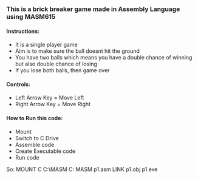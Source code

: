 ### This is a brick breaker game made in Assembly Language using MASM615

#### Instructions:
- It is a single player game
- Aim is to make sure the ball doesnt hit the ground
- You have two balls which means you have a double chance of winning but also double chance of losing
- If you lose both balls, then game over
               
#### Controls:
- Left Arrow Key = Move Left
- Right Arrow Key = Move Right

#### How to Run this code:
- Mount
- Switch to C Drive
- Assemble code
- Create Executable code    
- Run code

So: 
MOUNT C C:\MASM
C:
MASM p1.asm
LINK p1.obj
p1.exe
